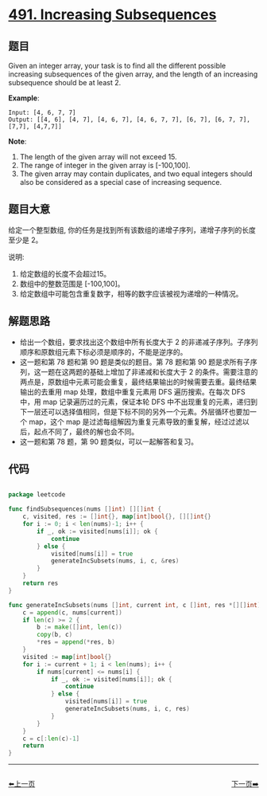 # [491. Increasing Subsequences](https://leetcode.com/problems/increasing-subsequences/)


## 题目

Given an integer array, your task is to find all the different possible increasing subsequences of the given array, and the length of an increasing subsequence should be at least 2.

**Example**:

    Input: [4, 6, 7, 7]
    Output: [[4, 6], [4, 7], [4, 6, 7], [4, 6, 7, 7], [6, 7], [6, 7, 7], [7,7], [4,7,7]]

**Note**:

1. The length of the given array will not exceed 15.
2. The range of integer in the given array is [-100,100].
3. The given array may contain duplicates, and two equal integers should also be considered as a special case of increasing sequence.



## 题目大意


给定一个整型数组, 你的任务是找到所有该数组的递增子序列，递增子序列的长度至少是 2。

说明:

1. 给定数组的长度不会超过15。
2. 数组中的整数范围是 [-100,100]。
3. 给定数组中可能包含重复数字，相等的数字应该被视为递增的一种情况。




## 解题思路


- 给出一个数组，要求找出这个数组中所有长度大于 2 的非递减子序列。子序列顺序和原数组元素下标必须是顺序的，不能是逆序的。
- 这一题和第 78 题和第 90 题是类似的题目。第 78 题和第 90 题是求所有子序列，这一题在这两题的基础上增加了非递减和长度大于 2 的条件。需要注意的两点是，原数组中元素可能会重复，最终结果输出的时候需要去重。最终结果输出的去重用 map 处理，数组中重复元素用 DFS 遍历搜索。在每次 DFS 中，用 map 记录遍历过的元素，保证本轮 DFS 中不出现重复的元素，递归到下一层还可以选择值相同，但是下标不同的另外一个元素。外层循环也要加一个  map，这个 map 是过滤每组解因为重复元素导致的重复解，经过过滤以后，起点不同了，最终的解也会不同。
- 这一题和第 78 题，第 90 题类似，可以一起解答和复习。


## 代码

```go

package leetcode

func findSubsequences(nums []int) [][]int {
	c, visited, res := []int{}, map[int]bool{}, [][]int{}
	for i := 0; i < len(nums)-1; i++ {
		if _, ok := visited[nums[i]]; ok {
			continue
		} else {
			visited[nums[i]] = true
			generateIncSubsets(nums, i, c, &res)
		}
	}
	return res
}

func generateIncSubsets(nums []int, current int, c []int, res *[][]int) {
	c = append(c, nums[current])
	if len(c) >= 2 {
		b := make([]int, len(c))
		copy(b, c)
		*res = append(*res, b)
	}
	visited := map[int]bool{}
	for i := current + 1; i < len(nums); i++ {
		if nums[current] <= nums[i] {
			if _, ok := visited[nums[i]]; ok {
				continue
			} else {
				visited[nums[i]] = true
				generateIncSubsets(nums, i, c, res)
			}
		}
	}
	c = c[:len(c)-1]
	return
}

```


----------------------------------------------
<div style="display: flex;justify-content: space-between;align-items: center;">
<p><a href="https://books.halfrost.com/leetcode/ChapterFour/0485.Max-Consecutive-Ones/">⬅️上一页</a></p>
<p><a href="https://books.halfrost.com/leetcode/ChapterFour/0493.Reverse-Pairs/">下一页➡️</a></p>
</div>
